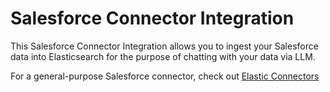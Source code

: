 # Salesforce Connector Integration

This Salesforce Connector Integration allows you to ingest your Salesforce data into Elasticsearch for the purpose of chatting with your data via LLM.

For a general-purpose Salesforce connector, check out [Elastic Connectors](https://www.elastic.co/guide/en/elasticsearch/reference/current/es-connectors.html)
